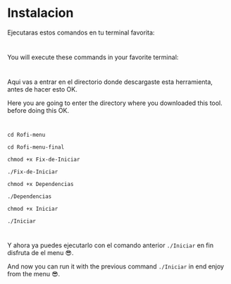 # Instalacion
Ejecutaras estos comandos en tu terminal favorita:
#
You will execute these commands in your favorite terminal:
#
Aqui vas a entrar en el directorio donde descargaste esta herramienta,
antes de hacer esto OK.

Here you are going to enter the directory where you downloaded this tool.
before doing this OK.

#

`cd Rofi-menu`

`cd Rofi-menu-final`

`chmod +x Fix-de-Iniciar`

`./Fix-de-Iniciar`

`chmod +x Dependencias`

`./Dependencias`

`chmod +x Iniciar`

`./Iniciar`

#

Y ahora ya puedes ejecutarlo con el comando anterior `./Iniciar` en fin disfruta de el menu :sunglasses:.

And now you can run it with the previous command `./Iniciar` in end enjoy from the menu :sunglasses:.
